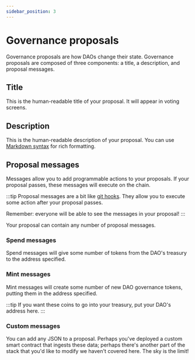 ```yaml
---
sidebar_position: 3
---
```


# Governance proposals

Governance proposals are how DAOs change their state. Governance proposals are composed of three components: a title, a description, and proposal messages.

## Title

This is the human-readable title of your proposal. It will appear in voting screens.

## Description

This is the human-readable description of your proposal. You can use [Markdown
syntax](https://www.markdownguide.org/basic-syntax/) for rich formatting.

## Proposal messages

Messages allow you to add programmable actions to your proposals.
If your proposal passes, these messages will execute on the chain.

:::tip
Proposal messages are a bit like [git hooks](https://git-scm.com/book/en/v2/Customizing-Git-Git-Hooks). 
They allow you to execute some action after your proposal passes.

Remember: everyone will be able to see the messages in your proposal!
:::

Your proposal can contain any number of proposal messages. 

### Spend messages

Spend messages will give some number of tokens from the DAO's treasury to the address specified.

### Mint messages

Mint messages will create some number of new DAO governance tokens, putting them in the address specified.

:::tip
If you want these coins to go into your treasury, put your DAO's address here.
:::

### Custom messages

You can add any JSON to a proposal. Perhaps you've deployed a custom smart
contract that ingests these data; perhaps there's another part of the stack that
you'd like to modify we haven't covered here. The sky is the limit!

